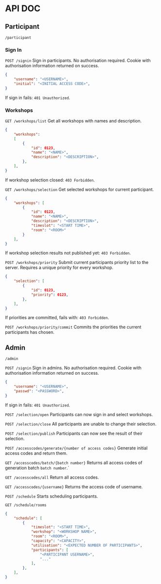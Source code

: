 # API DOC

## Participant

`/participant`

### Sign In

`POST /signin` Sign in participants. No authorisation required. Cookie with authorisation information returned on success.
```json
{
    "username": "<USERNAME>",
    "initial": "<INITIAL ACCESS CODE>",
}
```
If sign in fails: `401 Unauthorized`.

### Workshops

`GET /workshops/list` Get all workshops with names and description.
```json
{
    "workshops":
    [
        {
            "id": 0123,
            "name": "<NAME>",
            "description": "<DESCRIPTION>",
        },
    ],
}
```
If workshop selection closed: `403 Forbidden`.

`GET /workshops/selection` Get selected workshops for current participant.
```json
{
    "workshops": [
        {
            "id": 0123,
            "name": "<NAME>",
            "description": "<DESCRIPTION>",
            "timeslot": "<START TIME>",
            "room": "<ROOM>"
        }
    ],
}
```
If workshop selection results not published yet: `403 Forbidden`.

`POST /workshops/priority` Submit current participants priority list to the server. Requires a unique priority for every workshop.
```json
{
    "selection": [
        {
            "id": 0123,
            "priority": 0123,
        },
    ],
}
```
If priorities are committed, fails with: `403 Forbidden`.

`POST /workshops/priority/commit` Commits the priorities the current participants has chosen.

## Admin

`/admin`

`POST /signin` Sign in admins. No authorisation required. Cookie with authorisation information returned on success.
```json
{
    "username": "<USERNAME>",
    "passwd": "<PASSWORD>",
}
``` 
If sign in fails: `401 Unauthorized`.


`POST /selection/open` Participants can now sign in and select workshops.

`POST /selection/close` All participants are unable to change their selection.

`POST /selection/publish` Participants can now see the result of their selection.

`POST /accesscodes/generate/{number of access codes}` Generate initial access codes and return them.

`GET /accesscodes/batch/{batch number}` Returns all access codes of generation batch `batch number`.`

`GET /accesscodes/all` Return all access codes.

`GET /accesscodes/{username}` Returns the access code of username.

`POST /schedule` Starts scheduling participants.

`GET /schedule/rooms`
```json
{
    "schedule": [
        {
            "timeslot": "<START TIME>",
            "workshop": "<WORKSHOP NAME>",
            "room": "<ROOM>",
            "capacity": "<CAPACITY>",
            "utilisation": "<EXPECTED NUMBER OF PARTICIPANTS>",
            "participants": [
                "<PARTICIPANT USERNAME>",
                "..."
            ],
        },
    ],
}
```
